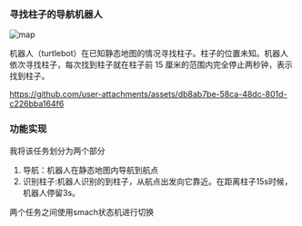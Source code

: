 

### 寻找柱子的导航机器人

![map](https://github.com/user-attachments/assets/4548cdfa-fbea-47af-87e7-cf186edc299e)



机器人（turtlebot）在已知静态地图的情况寻找柱子。柱子的位置未知。机器人依次寻找柱子，每次找到柱子就在柱子前 15 厘米的范围内完全停止两秒钟，表示找到柱子。



https://github.com/user-attachments/assets/db8ab7be-58ca-48dc-801d-c226bba164f6

### 功能实现
我将该任务划分为两个部分
1.  导航：机器人在静态地图内导航到航点
2.  识别柱子:机器人识别的到柱子，从航点出发向它靠近。在距离柱子15s时候，机器人停留3s。
   
两个任务之间使用smach状态机进行切换
